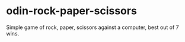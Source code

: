 # odin-rock-paper-scissors

Simple game of rock, paper, scissors against a computer, best out of 7 wins.
